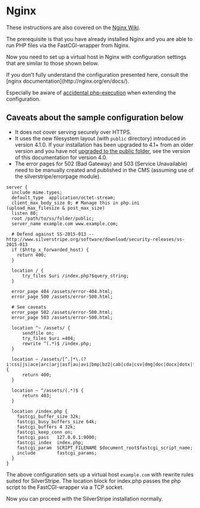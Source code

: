# Nginx

These instructions are also covered on the
[Nginx Wiki](https://www.nginx.com/resources/wiki/start/topics/recipes/silverstripe/).

The prerequisite is that you have already installed Nginx and you are
able to run PHP files via the FastCGI-wrapper from Nginx.

Now you need to set up a virtual host in Nginx with configuration settings
that are similar to those shown below.

<div class="notice" markdown='1'>
If you don't fully understand the configuration presented here, consult the
[nginx documentation](http://nginx.org/en/docs/).

Especially be aware of [accidental php-execution](https://nealpoole.com/blog/2011/04/setting-up-php-fastcgi-and-nginx-dont-trust-the-tutorials-check-your-configuration/ "Don't trust the tutorials") when extending the configuration.
</div>

## Caveats about the sample configuration below

* It does not cover serving securely over HTTPS.
* It uses the new filesystem layout (with `public` directory) introduced in version 4.1.0. If your installation has been upgraded to 4.1+ from an older version and you have not [upgraded to the public folder](/changelogs/4.1.0.md), see the version of this documentation for version 4.0.
* The error pages for 502 (Bad Gateway) and 503 (Service Unavailable) need to be manually created and published in the CMS (assuming use of the silverstripe/errorpage module).

```nginx
server {
  include mime.types;
  default_type  application/octet-stream;
  client_max_body_size 0; # Manage this in php.ini (upload_max_filesize & post_max_size)
  listen 80;
  root /path/to/ss/folder/public;
  server_name example.com www.example.com;

  # Defend against SS-2015-013 -- http://www.silverstripe.org/software/download/security-releases/ss-2015-013
  if ($http_x_forwarded_host) {
    return 400;
  }

  location / {
      try_files $uri /index.php?$query_string;
  }

  error_page 404 /assets/error-404.html;
  error_page 500 /assets/error-500.html;

  # See caveats
  error_page 502 /assets/error-500.html;
  error_page 503 /assets/error-500.html;

  location ^~ /assets/ {
      sendfile on;
      try_files $uri =404;
      rewrite ^(.*)$ /index.php;
  }

  location ~ /assets/[^.]*\.(?i:css|js|ace|arc|arj|asf|au|avi|bmp|bz2|cab|cda|csv|dmg|doc|docx|dotx|flv|gif|gpx|gz|hqx|ico|jpeg|jpg|kml|m4a|m4v|mid|midi|mkv|mov|mp3|mp4|mpa|mpeg|mpg|ogg|ogv|pages|pcx|pdf|png|pps|ppt|pptx|potx|ra|ram|rm|rtf|sit|sitx|tar|tgz|tif|tiff|txt|wav|webm|wma|wmv|xls|xlsx|xltx|zip|zipx|css|svg|graphql)$ {
      return 400;
  }

  location ~ ^/assets/(.*)$ {
      return 403;
  }

  location /index.php {
    fastcgi_buffer_size 32k;
    fastcgi_busy_buffers_size 64k;
    fastcgi_buffers 4 32k;
    fastcgi_keep_conn on;
    fastcgi_pass   127.0.0.1:9000;
    fastcgi_index  index.php;
    fastcgi_param  SCRIPT_FILENAME $document_root$fastcgi_script_name;
    include        fastcgi_params;
  }
}
```

The above configuration sets up a virtual host `example.com` with
rewrite rules suited for SilverStripe. The location block for index.php
passes the php script to the FastCGI-wrapper via a TCP socket.

Now you can proceed with the SilverStripe installation normally.
